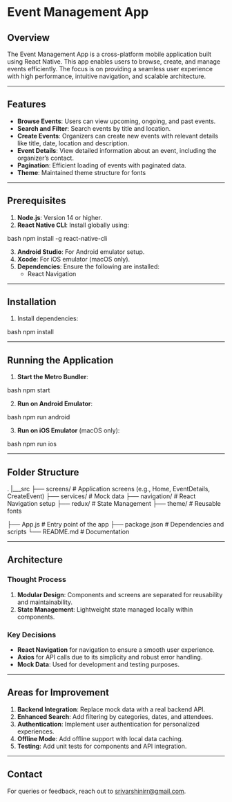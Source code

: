 # Event Management App

## Overview
The Event Management App is a cross-platform mobile application built using React Native. This app enables users to browse, create, and manage events efficiently. The focus is on providing a seamless user experience with high performance, intuitive navigation, and scalable architecture.

---

## Features
- **Browse Events**: Users can view upcoming, ongoing, and past events.
- **Search and Filter**: Search events by title and location.
- **Create Events**: Organizers can create new events with relevant details like title, date, location and description.
- **Event Details**: View detailed information about an event, including the organizer’s contact.
- **Pagination**: Efficient loading of events with paginated data.
- **Theme**: Maintained theme structure for fonts

---

## Prerequisites
1. **Node.js**: Version 14 or higher.
2. **React Native CLI**: Install globally using:
   
bash
   npm install -g react-native-cli

3. **Android Studio**: For Android emulator setup.
4. **Xcode**: For iOS emulator (macOS only).
5. **Dependencies**: Ensure the following are installed:
   - React Navigation

---

## Installation
1. Install dependencies:
   
bash
   npm install


---

## Running the Application
1. **Start the Metro Bundler**:
   
bash
   npm start

2. **Run on Android Emulator**:
   
bash
   npm run android

3. **Run on iOS Emulator** (macOS only):
   
bash
   npm run ios


---

## Folder Structure
.
|___src
   ├── screens/           # Application screens (e.g., Home, EventDetails, CreateEvent)
   ├── services/          # Mock data 
   ├── navigation/        # React Navigation setup
   ├── redux/             # State Management
   ├── theme/             # Reusable fonts
 
├── App.js             # Entry point of the app
├── package.json       # Dependencies and scripts
└── README.md          # Documentation


---

## Architecture
### Thought Process
1. **Modular Design**: Components and screens are separated for reusability and maintainability.
2. **State Management**: Lightweight state managed locally within components.

### Key Decisions
- **React Navigation** for navigation to ensure a smooth user experience.
- **Axios** for API calls due to its simplicity and robust error handling.
- **Mock Data**: Used for development and testing purposes.

---

## Areas for Improvement
1. **Backend Integration**: Replace mock data with a real backend API.
2. **Enhanced Search**: Add filtering by categories, dates, and attendees.
3. **Authentication**: Implement user authentication for personalized experiences.
4. **Offline Mode**: Add offline support with local data caching.
5. **Testing**: Add unit tests for components and API integration.

---

## Contact
For queries or feedback, reach out to [srivarshinirr@gmail.com](mailto:srivarshinirr@gmail.com).